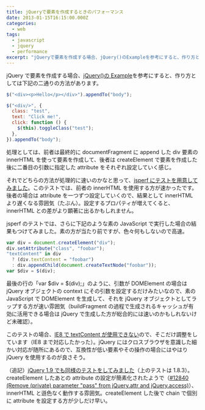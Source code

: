 ```yaml
---
title: jQueryで要素を作成するときのパフォーマンス
date: 2013-01-15T16:15:00.000Z
categories:
  - web
tags:
  - javascript
  - jquery
  - performance
excerpt: "jQueryで要素を作成する場合、jQuery()のExampleを参考にすると、作り方としては下記の二通りの方法があります。"
---
```


jQuery で要素を作成する場合、[jQuery()の Example](http://api.jquery.com/jQuery/#entry-examples-1)を参考にすると、作り方としては下記の二通りの方法があります。

```javascript
$("<div><p>Hello</p></div>").appendTo("body");
```

```javascript
$("<div/>", {
  class: "test",
  text: "Click me!",
  click: function () {
    $(this).toggleClass("test");
  },
}).appendTo("body");
```

処理としては、前者は最終的に documentFragment に append した div 要素の innerHTML を使って要素を作成して、後者は createElement で要素を作成した後に二番目の引数に指定した attribute をそれぞれ設定していく感じ。

それでどちらの方法が処理的に速いのかなと思って、[jsperf にテストを用意してみました](http://jsperf.com/innerhtml-vs-addattribute-later)。このテストでは、前者の innerHTML を使用する方が速かったです。後者の場合は attribute を一つずつ設定していくので、結果として innerHTML より遅くなる雰囲気（たぶん）。設定するプロパティが増えてくると、innerHTML との差がより顕著に出るかもしれません。

jsperf のテストでは、さらに下記のような素の JavaScript で実行した場合の結果もつけてみました。素の方が当たり前ですが、色々何もしないので高速。

```javascript
var div = document.createElement("div");
div.setAttribute("class", "foobar");
"textContent" in div
  ? (div.textContent = "foobar")
  : div.appendChild(document.createTextNode("foobar"));
var $div = $(div);
```

最後の行の「var $div = $(div);」のように、引数が DOMElement の場合は jQuery オブジェクトの context にその引数を設定するだけみたいなので、素の JavaScript で DOMElement を生成して、それを jQuery オブジェクトとしてラップする方が速い雰囲気（buildFragment の過程で生成されるキャッシュが有効に活用できる場合は jQuery で生成した方が総合的には速いのかもしれないけど未確認）。

このテストの場合、[IE8 で textContent が使用できない](http://www.quirksmode.org/dom/w3c_html.html)ので、そこだけ調整をしています（IE8 まで対応したかった）。jQuery にはクロスブラウザを意識した細かい対応が随所にあるので、互換性が低い要素やその操作の場合にはやはり jQuery を使用するのが良さそう。

（追記）[jQuery 1.9 でも同様のテストをしてみました](http://jsperf.com/innerhtml-vs-addattribute-later-with-jquery1-9)（上のテストは 1.8.3）。createElement したあとの attribute の設定が簡素化されたようで（[#12840 (Remove (private) parameter "pass" from jQuery.attr and jQuery.access)](http://bugs.jquery.com/ticket/12840)）、innerHTML と遜色なく動作する雰囲気。createElement した後で chain で個別に attribute を設定する方が少しだけ早い。
